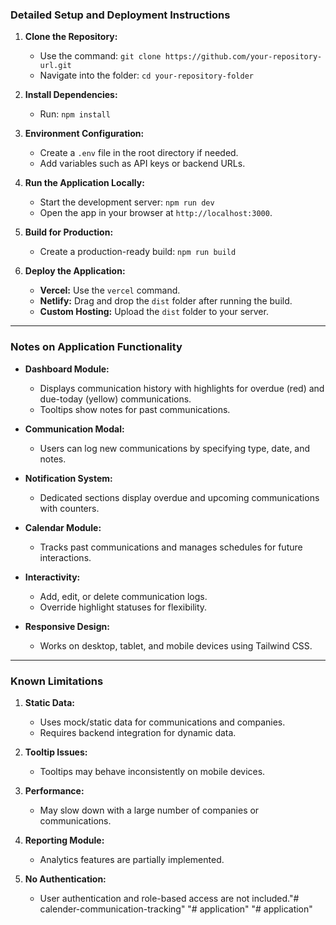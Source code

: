 
### Detailed Setup and Deployment Instructions

1. **Clone the Repository:**
   - Use the command: `git clone https://github.com/your-repository-url.git`
   - Navigate into the folder: `cd your-repository-folder`

2. **Install Dependencies:**
   - Run: `npm install`

3. **Environment Configuration:**
   - Create a `.env` file in the root directory if needed.
   - Add variables such as API keys or backend URLs.

4. **Run the Application Locally:**
   - Start the development server: `npm run dev`
   - Open the app in your browser at `http://localhost:3000`.

5. **Build for Production:**
   - Create a production-ready build: `npm run build`

6. **Deploy the Application:**
   - **Vercel:** Use the `vercel` command.
   - **Netlify:** Drag and drop the `dist` folder after running the build.
   - **Custom Hosting:** Upload the `dist` folder to your server.

---

### Notes on Application Functionality

- **Dashboard Module:**
  - Displays communication history with highlights for overdue (red) and due-today (yellow) communications.
  - Tooltips show notes for past communications.

- **Communication Modal:**
  - Users can log new communications by specifying type, date, and notes.

- **Notification System:**
  - Dedicated sections display overdue and upcoming communications with counters.

- **Calendar Module:**
  - Tracks past communications and manages schedules for future interactions.

- **Interactivity:**
  - Add, edit, or delete communication logs.
  - Override highlight statuses for flexibility.

- **Responsive Design:**
  - Works on desktop, tablet, and mobile devices using Tailwind CSS.

---

### Known Limitations

1. **Static Data:**
   - Uses mock/static data for communications and companies.
   - Requires backend integration for dynamic data.

2. **Tooltip Issues:**
   - Tooltips may behave inconsistently on mobile devices.

3. **Performance:**
   - May slow down with a large number of companies or communications.

4. **Reporting Module:**
   - Analytics features are partially implemented.

5. **No Authentication:**
   - User authentication and role-based access are not included."# calender-communication-tracking" 
"# application" 
"# application" 
